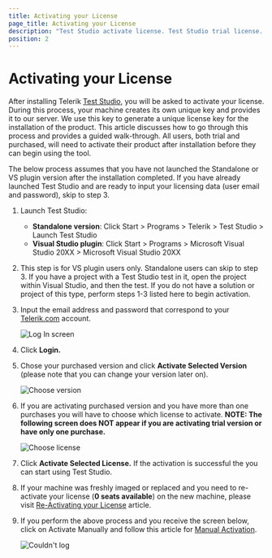 ```yaml
---
title: Activating your License
page_title: Activating your License
description: "Test Studio activate license. Test Studio trial license. Login to your Telerik account "
position: 2
---
```

# Activating your License #

After installing Telerik <a href="http://www.telerik.com/teststudio" target="_blank">Test Studio</a>, you will be asked to activate your license. During this process, your machine creates its own unique key and provides it to our server. We use this key to generate a unique license key for the installation of the product. This article discusses how to go through this process and provides a guided walk-through. All users, both trial and purchased, will need to activate their product after installation before they can begin using the tool.
 
The below process assumes that you have not launched the Standalone or VS plugin version after the installation completed. If you have already launched Test Studio and are ready to input your licensing data (user email and password), skip to step 3.

1. Launch Test Studio:
	* __Standalone version__: Click Start > Programs > Telerik > Test Studio > Launch Test Studio
	* __Visual Studio plugin__: Click Start > Programs > Microsoft Visual Studio 20XX > Microsoft Visual Studio 20XX
	

2. This step is for VS plugin users only. Standalone users can skip to step 3. If you have a project with a Test Studio test in it, open the project within Visual Studio, and then the test. If you do not have a solution or project of this type, perform steps 1-3 listed here to begin activation.
	
3. Input the email address and password that correspond to your <a href="https://www.telerik.com/login/v2/telerik?returnurl=%2f" target="_blank">Telerik.com</a> account.

	![Log In screen](/img/general-information/installation/activating-your-license/fig1.png)

4.	Click __Login.__

5.	Chose your purchased version and click __Activate Selected Version__ (please note that you can change your version later on).

	![Choose version](/img/general-information/installation/activating-your-license/fig2.png)

6.	If you are activating purchased version and you have more than one purchases you will have to choose which license to activate. __NOTE: The following screen does NOT appear if you are activating trial version or have only one purchase.__

	![Choose license](/img/general-information/installation/activating-your-license/fig3.png)

7.	Click __Activate Selected License.__ If the activation is successful the you can start using Test Studio.

8.	If your machine was freshly imaged or replaced and you need to re-activate your license (__0 seats available__) on the new machine, please visit <a href="/getting-started/installation/re-activating-your-license" target="_blank">Re-Activating your License</a> article.

9.	If you perform the above process and you receive the screen below, click on Activate Manually and follow this article for <a href="manual-activation" target="_blank">Manual Activation</a>.

	![Couldn't log](/img/general-information/installation/activating-your-license/fig5.png)